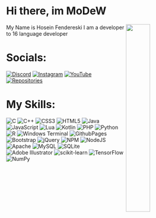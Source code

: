 # Hi there, im MoDeW
<img align="right" src="https://s6.uupload.ir/files/a_2281878fdcf82ee2866b8004f8e47ae9_s4dc.gif" width="36%" />
 My Name is Hosein Fendereski I am a developer to 16 language developer


# Socials:
[![Discord](https://img.shields.io/badge/Discord%20MoDeW-%23926e40.svg?logo=discord&logoColor=black&style=for-the-badge)](https://discord.gg/https://discord.gg/qeFXMbGqt4) [![Instagram](https://img.shields.io/badge/Instagram%20MoDeW-%23926e40.svg?logo=Instagram&logoColor=black&style=for-the-badge)](https://instagram.com/modewbbx) [![YouTube](https://img.shields.io/badge/Youtube%20MoDeW-%23926e40.svg?logo=YouTube&logoColor=black&style=for-the-badge)](https://youtube.com/@MoDeW) [![Repositories](https://img.shields.io/badge/Repositories%20MoDeW-%23926e40.svg?logo=github&logoColor=black&style=for-the-badge)](https://github.com/Hoseinfi?tab=repositories) 

# My Skills:
![C](https://img.shields.io/badge/c-%23926e40.svg?style=for-the-badge&logo=c&logoColor=black) ![C++](https://img.shields.io/badge/c++-%23926e40.svg?style=for-the-badge&logo=c%2B%2B&logoColor=black) ![CSS3](https://img.shields.io/badge/css3-%23926e40.svg?style=for-the-badge&logo=css3&logoColor=black) ![HTML5](https://img.shields.io/badge/html5-%23926e40.svg?style=for-the-badge&logo=html5&logoColor=black) ![Java](https://img.shields.io/badge/java-%23926e40.svg?style=for-the-badge&logo=openjdk&logoColor=black) ![JavaScript](https://img.shields.io/badge/javascript-%23926e40.svg?style=for-the-badge&logo=javascript&logoColor=black) ![Lua](https://img.shields.io/badge/lua-%23926e40.svg?style=for-the-badge&logo=lua&logoColor=black) ![Kotlin](https://img.shields.io/badge/kotlin-%23926e40.svg?style=for-the-badge&logo=kotlin&logoColor=black) ![PHP](https://img.shields.io/badge/php-%23926e40.svg?style=for-the-badge&logo=php&logoColor=black) ![Python](https://img.shields.io/badge/python-926e40?style=for-the-badge&logo=python&logoColor=black) ![R](https://img.shields.io/badge/r-%23926e40.svg?style=for-the-badge&logo=r&logoColor=black) ![Windows Terminal](https://img.shields.io/badge/Windows%20Terminal-%23926e40.svg?style=for-the-badge&logo=windows-terminal&logoColor=black) ![GithubPages](https://img.shields.io/badge/github%20pages-926e40?style=for-the-badge&logo=github&logoColor=black) ![Bootstrap](https://img.shields.io/badge/bootstrap-%23926e40.svg?style=for-the-badge&logo=bootstrap&logoColor=black) ![jQuery](https://img.shields.io/badge/jquery-%23926e40.svg?style=for-the-badge&logo=jquery&logoColor=black) ![NPM](https://img.shields.io/badge/NPM-%23926e40.svg?style=for-the-badge&logo=npm&logoColor=black) ![NodeJS](https://img.shields.io/badge/node.js-926e40?style=for-the-badge&logo=node.js&logoColor=black) ![Apache](https://img.shields.io/badge/apache-%23926e40.svg?style=for-the-badge&logo=apache&logoColor=black) ![MySQL](https://img.shields.io/badge/mysql-%23926e40.svg?style=for-the-badge&logo=mysql&logoColor=black) ![SQLite](https://img.shields.io/badge/sqlite-%23926e40.svg?style=for-the-badge&logo=sqlite&logoColor=black) ![Adobe Illustrator](https://img.shields.io/badge/adobe%20illustrator-%23926e40.svg?style=for-the-badge&logo=adobe%20illustrator&logoColor=black) ![scikit-learn](https://img.shields.io/badge/scikit--learn-%23926e40.svg?style=for-the-badge&logo=scikit-learn&logoColor=black) ![TensorFlow](https://img.shields.io/badge/TensorFlow-%23926e40.svg?style=for-the-badge&logo=TensorFlow&logoColor=black) ![NumPy](https://img.shields.io/badge/numpy-%23926e40.svg?style=for-the-badge&logo=numpy&logoColor=black)
